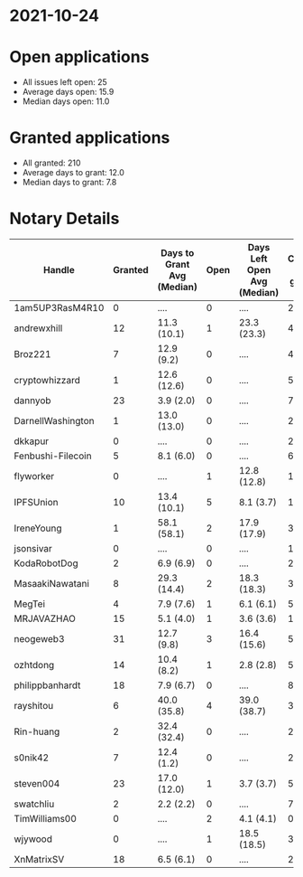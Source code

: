 2021-10-24
==========

# Open applications

- All issues left open: 25
- Average days open: 15.9
- Median days open: 11.0

# Granted applications

- All granted: 210
- Average days to grant: 12.0
- Median days to grant: 7.8

# Notary Details

| Handle            |   Granted | Days to Grant Avg (Median)   |   Open | Days Left Open Avg (Median)   |   Closed (no grant) |
|-------------------|-----------|------------------------------|--------|-------------------------------|---------------------|
| 1am5UP3RasM4R10   |         0 | ....                         |      0 | ....                          |                   2 |
| andrewxhill       |        12 | 11.3  (10.1)                 |      1 | 23.3  (23.3)                  |                  44 |
| Broz221           |         7 | 12.9  (9.2)                  |      0 | ....                          |                  48 |
| cryptowhizzard    |         1 | 12.6  (12.6)                 |      0 | ....                          |                   5 |
| dannyob           |        23 | 3.9  (2.0)                   |      0 | ....                          |                  74 |
| DarnellWashington |         1 | 13.0  (13.0)                 |      0 | ....                          |                   2 |
| dkkapur           |         0 | ....                         |      0 | ....                          |                   2 |
| Fenbushi-Filecoin |         5 | 8.1  (6.0)                   |      0 | ....                          |                  67 |
| flyworker         |         0 | ....                         |      1 | 12.8  (12.8)                  |                   1 |
| IPFSUnion         |        10 | 13.4  (10.1)                 |      5 | 8.1  (3.7)                    |                  16 |
| IreneYoung        |         1 | 58.1  (58.1)                 |      2 | 17.9  (17.9)                  |                   3 |
| jsonsivar         |         0 | ....                         |      0 | ....                          |                  13 |
| KodaRobotDog      |         2 | 6.9  (6.9)                   |      0 | ....                          |                   2 |
| MasaakiNawatani   |         8 | 29.3  (14.4)                 |      2 | 18.3  (18.3)                  |                  37 |
| MegTei            |         4 | 7.9  (7.6)                   |      1 | 6.1  (6.1)                    |                   5 |
| MRJAVAZHAO        |        15 | 5.1  (4.0)                   |      1 | 3.6  (3.6)                    |                  19 |
| neogeweb3         |        31 | 12.7  (9.8)                  |      3 | 16.4  (15.6)                  |                  55 |
| ozhtdong          |        14 | 10.4  (8.2)                  |      1 | 2.8  (2.8)                    |                  57 |
| philippbanhardt   |        18 | 7.9  (6.7)                   |      0 | ....                          |                  81 |
| rayshitou         |         6 | 40.0  (35.8)                 |      4 | 39.0  (38.7)                  |                  33 |
| Rin-huang         |         2 | 32.4  (32.4)                 |      0 | ....                          |                   2 |
| s0nik42           |         7 | 12.4  (1.2)                  |      0 | ....                          |                  24 |
| steven004         |        23 | 17.0  (12.0)                 |      1 | 3.7  (3.7)                    |                  57 |
| swatchliu         |         2 | 2.2  (2.2)                   |      0 | ....                          |                   7 |
| TimWilliams00     |         0 | ....                         |      2 | 4.1  (4.1)                    |                   0 |
| wjywood           |         0 | ....                         |      1 | 18.5  (18.5)                  |                   3 |
| XnMatrixSV        |        18 | 6.5  (6.1)                   |      0 | ....                          |                  28 |